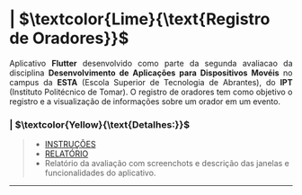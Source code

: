 # | $\textcolor{Lime}{\text{Registro de Oradores}}$

<p align = "justify">
  Aplicativo <b>Flutter</b> desenvolvido como parte da segunda avaliacao da disciplina <b>Desenvolvimento de Aplicações para Dispositivos Movéis</b> no campus da <b>ESTA</b> (Escola Superior de Tecnologia de Abrantes), do <b>IPT</b> (Instituto Politécnico de Tomar).
  O registro de oradores tem como objetivo o registro e a visualização de informações sobre um orador em um evento.
</p>


### | $\textcolor{Yellow}{\text{Detalhes:}}$
> * [INSTRUÇÕES](/Avaliacao%2002%20-%20Flutter%20e%20Firebase.pdf)
> * [RELATÓRIO](/Relatorio%20Avaliacao%2002.pdf)
> * Relatório da avaliação com screenchots e descrição das janelas e funcionalidades do aplicativo.

---